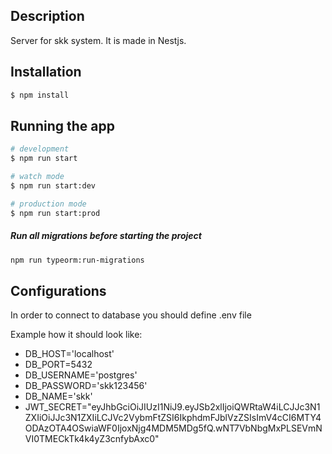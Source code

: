 ## Description

Server for skk system. It is made in Nestjs.

## Installation

```bash
$ npm install
```

## Running the app

```bash
# development
$ npm run start

# watch mode
$ npm run start:dev

# production mode
$ npm run start:prod
```

##### Run all migrations before starting the project

```bash
npm run typeorm:run-migrations
```

## Configurations

In order to connect to database you should define .env file

Example how it should look like:

- DB_HOST='localhost'
- DB_PORT=5432
- DB_USERNAME='postgres'
- DB_PASSWORD='skk123456'
- DB_NAME='skk'
- JWT_SECRET="eyJhbGciOiJIUzI1NiJ9.eyJSb2xlIjoiQWRtaW4iLCJJc3N1ZXIiOiJJc3N1ZXIiLCJVc2VybmFtZSI6IkphdmFJblVzZSIsImV4cCI6MTY4ODAzOTA4OSwiaWF0IjoxNjg4MDM5MDg5fQ.wNT7VbNbgMxPLSEVmNVI0TMECkTk4k4yZ3cnfybAxc0"
